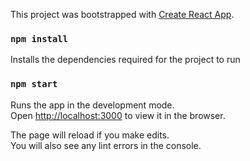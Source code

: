 This project was bootstrapped with [Create React App](https://github.com/facebookincubator/create-react-app).

### `npm install`
Installs the dependencies required for the project to run

### `npm start`

Runs the app in the development mode.<br>
Open [http://localhost:3000](http://localhost:3000) to view it in the browser.

The page will reload if you make edits.<br>
You will also see any lint errors in the console.
